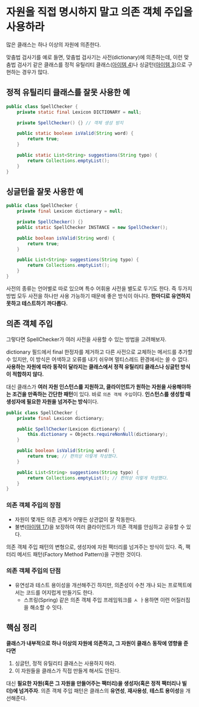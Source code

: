 # 자원을 직접 명시하지 말고 의존 객체 주입을 사용하라

많은 클래스는 하나 이상의 자원에 의존한다.

맞춤법 검사기를 예로 들면, 맞춤법 검사기는 사전(dictionary)에 의존하는데, 이런 맞춤법 검사기 같은 클래스를 정적 유틸리티 클래스([아이템 4](https://github.com/javabara/effective-java/blob/main/2/4.md))나 싱글턴([아이템 3](https://github.com/javabara/effective-java/blob/main/2/3.md))으로 구현하는 경우가 많다.

## 정적 유틸리티 클래스를 잘못 사용한 예
``` java
public class SpellChecker {
    private static final Lexicon DICTIONARY = null;

    private SpellChecker() {} // 객체 생성 방지

    public static boolean isValid(String word) {
        return true;
    }

    public static List<String> suggestions(String typo) {
        return Collections.emptyList();
    }
}
```

## 싱글턴을 잘못 사용한 예
``` java
public class SpellChecker {
    private final Lexicon dictionary = null;

    private SpellChecker() {}
    public static SpellChecker INSTANCE = new SpellChecker();

    public boolean isValid(String word) {
        return true;
    }

    public List<String> suggestions(String typo) {
        return Collections.emptyList();
    }
}
```

사전의 종류는 언어별로 따로 있으며 특수 어휘용 사전을 별도로 두기도 한다. 즉 두가지 방법 모두 사전을 하나만 사용 가능하기 때문에 좋은 방식이 아니다. **한마디로 유연하지 못하고 테스트하기 까다롭다.**

## 의존 객체 주입

그렇다면 SpellChecker가 여러 사전을 사용할 수 있는 방법을 고려해보자.

dictionary 필드에서 final 한정자를 제거하고 다른 사전으로 교체하는 메서드를 추가할 수 있지만, 이 방식은 어색하고 오류를 내기 쉬우며 멀티스레드 환경에서는 쓸 수 없다. **사용하는 자원에 따라 동작이 달라지는 클래스에서 정적 유틸리티 클래스나 싱글턴 방식이 적합하지 않다.** 

대신 클래스가 **여러 자원 인스턴스를 지원하고, 클라이언트가 원하는 자원을 사용해야하는 조건을 만족하는 간단한 패턴**이 있다. 바로 `의존 객체 주입`이다. **인스턴스를 생성할 때 생성자에 필요한 자원을 넘겨주는 방식**이다.

``` java
public class SpellChecker {
    private final Lexicon dictionary;

    public SpellChecker(Lexicon dictionary) {
        this.dictionary = Objects.requireNonNull(dictionary);
    }

    public boolean isValid(String word) {
        return true; // 편의상 이렇게 작성했다.
    }

    public List<String> suggestions(String typo) {
        return Collections.emptyList(); // 편의상 이렇게 작성했다.
    }
}
```

### 의존 객체 주입의 장점
- 자원이 몇개든 의존 관계가 어떻든 상관없이 잘 작동한다.
- 불변([아이템 17](https://github.com/javabara/effective-java/blob/main/4/17.md))을 보장하여 여러 클라이언트가 의존 객체를 안심하고 공유할 수 있다.

의존 객체 주입 패턴의 변형으로, 생성자에 자원 팩터리를 넘겨주는 방식이 있다. 즉, 팩터리 메서드 패턴(Factory Method Pattern)을 구현한 것이다.

### 의존 객체 주입의 단점
- 유연성과 테스트 용이성을 개선해주긴 하지만, 의존성이 수천 개나 되는 프로젝트에서는 코드를 어지럽게 만들기도 한다.
    - 스프링(Spring) 같은 의존 객체 주입 프레임워크를 ㅅ ㅏ용하면 이런 어질러짐을 해소할 수 잇다.

## 핵심 정리
**클래스가 내부적으로 하나 이상의 자원에 의존하고, 그 자원이 클래스 동작에 영향을 준다면** 
1. 싱글턴, 정적 유틸리티 클래스는 사용하지 마라. 
2. 이 자원들을 클래스가 직접 만들게 해서도 안된다.

대신 **필요한 자원(혹은 그 자원을 만들어주는 팩터리)을 생성자(혹은 정적 팩터리나 빌더)에 넘겨주자**. 의존 객체 주입 패턴은 클래스의 **유연성**, **재사용성**, **테스트 용이성**을 개선해준다.